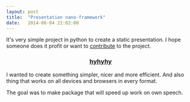 ```yaml
---
layout: post
title:  "Presentation nano-framework"
date:   2014-06-04 22:02:00
---
```


It's very simple project in python to create a static presentation. I hope someone does it profit or want to [contribute][hyhyhy-gh] to the project.

<div style="text-align: center;">
	<a href="http://maciejczyzewski.github.io/hyhyhy/" target="_blank"><h3>hyhyhy</h3></a>
</div>

I wanted to create something simpler, nicer and more efficient. And also thing that works on all devices and browsers in every format. 

The goal was to make package that will speed up work on own speech.

[hyhyhy-gh]: https://github.com/MaciejCzyzewski/hyhyhy